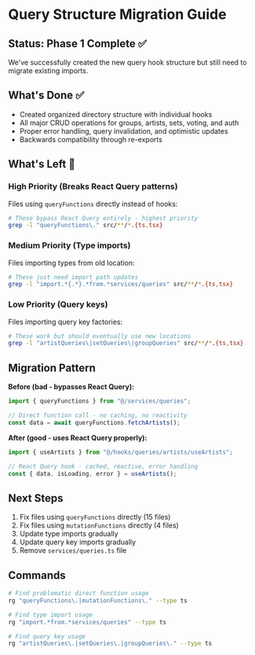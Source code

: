 # Query Structure Migration Guide

## Status: Phase 1 Complete ✅

We've successfully created the new query hook structure but still need to migrate existing imports.

## What's Done ✅

- Created organized directory structure with individual hooks
- All major CRUD operations for groups, artists, sets, voting, and auth
- Proper error handling, query invalidation, and optimistic updates
- Backwards compatibility through re-exports

## What's Left 🚧

### High Priority (Breaks React Query patterns)

Files using `queryFunctions` directly instead of hooks:

```bash
# These bypass React Query entirely - highest priority
grep -l "queryFunctions\." src/**/*.{ts,tsx}
```

### Medium Priority (Type imports)

Files importing types from old location:

```bash
# These just need import path updates
grep -l "import.*{.*}.*from.*services/queries" src/**/*.{ts,tsx}
```

### Low Priority (Query keys)

Files importing query key factories:

```bash
# These work but should eventually use new locations
grep -l "artistQueries\|setQueries\|groupQueries" src/**/*.{ts,tsx}
```

## Migration Pattern

**Before (bad - bypasses React Query):**

```ts
import { queryFunctions } from "@/services/queries";

// Direct function call - no caching, no reactivity
const data = await queryFunctions.fetchArtists();
```

**After (good - uses React Query properly):**

```ts
import { useArtists } from "@/hooks/queries/artists/useArtists";

// React Query hook - cached, reactive, error handling
const { data, isLoading, error } = useArtists();
```

## Next Steps

1. Fix files using `queryFunctions` directly (15 files)
2. Fix files using `mutationFunctions` directly (4 files)
3. Update type imports gradually
4. Update query key imports gradually
5. Remove `services/queries.ts` file

## Commands

```bash
# Find problematic direct function usage
rg "queryFunctions\.|mutationFunctions\." --type ts

# Find type import usage
rg "import.*from.*services/queries" --type ts

# Find query key usage
rg "artistQueries\.|setQueries\.|groupQueries\." --type ts
```
